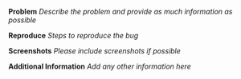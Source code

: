 **Problem**
*Describe the problem and provide as much information as possible*

**Reproduce**
*Steps to reproduce the bug*

**Screenshots**
*Please include screenshots if possible*

**Additional Information**
*Add any other information here*
